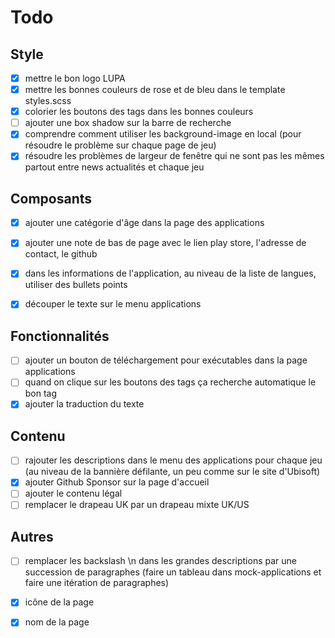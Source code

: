 # Todo

## Style

- [x] mettre le bon logo LUPA
- [x] mettre les bonnes couleurs de rose et de bleu dans le template styles.scss
- [x] colorier les boutons des tags dans les bonnes couleurs
- [ ] ajouter une box shadow sur la barre de recherche
- [x] comprendre comment utiliser les background-image en local (pour résoudre le problème sur chaque page de jeu)
- [x] résoudre les problèmes de largeur de fenêtre qui ne sont pas les mêmes partout entre news actualités et chaque jeu

## Composants

- [x] ajouter une catégorie d'âge dans la page des applications
- [x] ajouter une note de bas de page avec le lien play store, l'adresse de contact, le github
- [x] dans les informations de l'application, au niveau de la liste de langues, utiliser des bullets points
- [x] découper le texte sur le menu applications


## Fonctionnalités

- [ ] ajouter un bouton de téléchargement pour exécutables dans la page applications
- [ ] quand on clique sur les boutons des tags ça recherche automatique le bon tag
- [x] ajouter la traduction du texte

## Contenu

- [ ] rajouter les descriptions dans le menu des applications pour chaque jeu (au niveau de la bannière défilante, un peu comme sur le site d'Ubisoft)
- [x] ajouter Github Sponsor sur la page d'accueil
- [ ] ajouter le contenu légal
- [ ] remplacer le drapeau UK par un drapeau mixte UK/US

## Autres

- [ ] remplacer les backslash \n dans les grandes descriptions par une succession de paragraphes (faire un tableau dans mock-applications et faire une itération de paragraphes)
- [x] icône de la page
- [x] nom de la page






